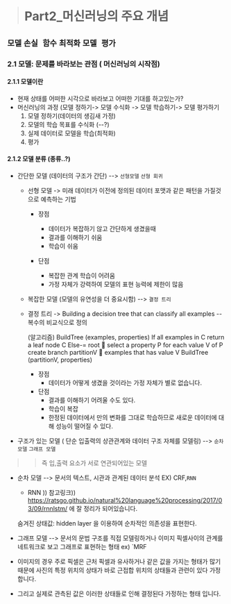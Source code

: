 ># Part2_머신러닝의 주요 개념

 `모델` `손실 함수` `최적화` `모델 평가`
------------
### 2.1 모델: 문제를 바라보는 관점 ( 머신러닝의 시작점)
#### 2.1.1 모델이란
- 현재 상태를 어떠한 시각으로 바라보고 어떠한 기대를 하고있는가?
 - 머신러닝의 과정 (모델 정하기-> 모델 수식화 -> 모델 학습하기-> 모델 평가하기
   1. 모델 정하기(데이터의 생김새 가정)
   2. 모델의 학습 목표를 수식화 (--?)
   3. 실제 데이터로 모델을 학습(최적화)
   4. 평가

#### 2.1.2 모델 분류 (종류..?)
- 간단한 모델 (데이터의 구조가 간단) --> `선형모델` `선형 회귀`
  - 선형 모델 -> 미래 데이터가 이전에 정의된 데이터 포맷과 같은 패턴을 가질것으로 예측하는 기법
      - 장점
         * 데이터가 복잡하기 않고 간단하게 생겼을때
         * 결과를 이해하기 쉬움
         * 학습이 쉬움

      - 단점
         * 복잡한 관계 학습이 어려움
         * 가정 자체가 강력하여 모델의 표현 능력에 제한이 많음

  - 복잡한 모델 (모델의 유연성을 더 중요시함) --> `결정 트리`
   - 결정 트리 -> Building a decision tree that can classify all examples -- 복수의 비교식으로 정의

       (알고리즘)
            BuildTree (examples, properties)
            If all examples in C
               return a leaf node C
            Else-=
               root  select a property P
               for each value V of P
		         create branch
	  	         partitionV  examples that has value V
		         BuildTree (partitionV, properties)

	   - 장점
		  * 데이터가 어떻게 생겼을 것이라는 가정 자체가 별로 없습니다.
	   - 단점
		  * 결과를 이해하기 어려울 수도 있다.
		  * 학습이 복잡
		  * 한정된 데이터에서 만의 변화를 그대로 학습하므로 새로운 데이터에 대해 성능이 떨어질 수 있다.

 - 구조가 있는 모델 ( 단순 입출력의 상관관계와 데이터 구조 자체를 모델링) --> `순차 모델` `그래프 모델`
 >> 즉 입,출력 요소가 서로 연관되어있는 모델
  - 순차 모델 --> 문서의 텍스트, 시관과 관계된 데이터 분석 EX) CRF,`RNN`
	* RNN )) 참고링크)) https://ratsgo.github.io/natural%20language%20processing/2017/03/09/rnnlstm/ 에 잘 정리가 되어있습니다.

	숨겨진 상태값: hidden layer 을 이용하여 순차적인 의존성을 표현한다.

 - 그래프 모델 --> 문서의 문법 구조를 직접 모델링하거나 이미지 픽셀사이의 관계를 네트워크로 보고 그래프로 표현하는 형태   ex) `MRF
  - 이미지의 경우 주로 픽셀은 근처 픽셀과 유사하거나 같은 값을 가지는 형태가 많기 때문에 사진의 특정 위치의 상태가 바로 근접합 위치의 상태들과 관련이 있다 가정합니다.
  - 그리고 실제로 관측된 값은 이러한 상태들로 인해 결정된다 가정하는 형태 입니다.















